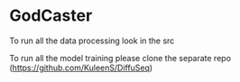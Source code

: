 # GodCaster

To run all the data processing look in the src

To run all the model training please clone the separate repo (https://github.com/KuleenS/DiffuSeq)
